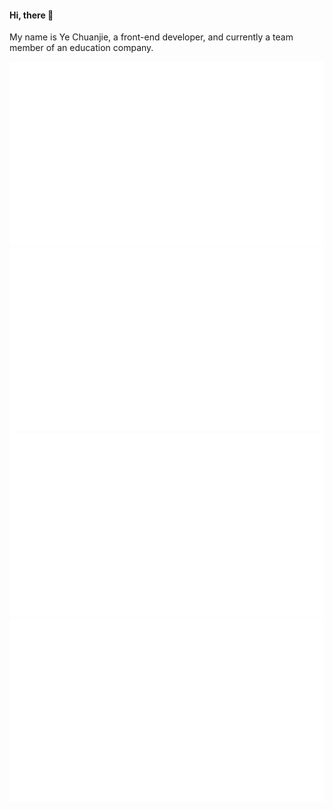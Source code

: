 <h4>Hi, there 👋</h1>
<p>My name is Ye Chuanjie, a front-end developer, and currently a team member of an education company. </p>



<div>
  <a href="https://github.com/jstrieb/github-stats#gh-dark-mode-only">
    <img src="https://github.com/Yechuanjie/github-stats/blob/master/generated/overview.svg#gh-dark-mode-only" />
    <img src="https://github.com/Yechuanjie/github-stats/blob/master/generated/languages.svg#gh-dark-mode-only" />
  </a>
  <a href="https://github.com/jstrieb/github-stats#gh-light-mode-only">
    <img src="https://github.com/Yechuanjie/github-stats/blob/master/generated/overview.svg#gh-dark-mode-only#gh-light-mode-only" />
    <img src="https://github.com/Yechuanjie/github-stats/blob/master/generated/languages.svg#gh-dark-mode-only#gh-light-mode-only" />
  </a>
</div>
 
